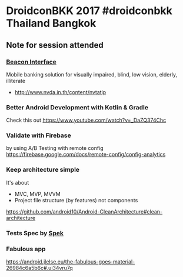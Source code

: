 # DroidconBKK 2017 #droidconbkk Thailand Bangkok

## Note for session attended

### [Beacon Interface](http://www.beaconinterface.com/)

Mobile banking solution for visually impaired, blind, low vision, elderly, illiterate

- http://www.nvda.in.th/content/nvtatip

### Better Android Development with Kotlin & Gradle
Check this out https://www.youtube.com/watch?v=_DaZQ374Chc

### Validate with Firebase
by using A/B Testing with remote config https://firebase.google.com/docs/remote-config/config-analytics

### Keep architecture simple
It's about

- MVC, MVP, MVVM
- Project file structure (by features) not components

https://github.com/android10/Android-CleanArchitecture#clean-architecture

### Tests Spec by [Spek](http://spekframework.org/docs/latest/)

### Fabulous app
https://android.jlelse.eu/the-fabulous-goes-material-26984c6a5b6c#.ui34vru7q
